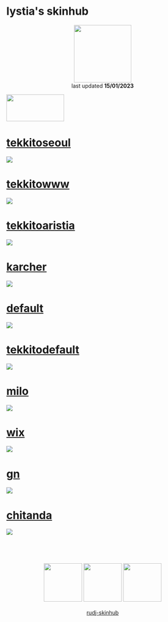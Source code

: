 # lystia's skinhub
<p align="center">
<a href="https://osu.ppy.sh/users/11042418">
  <img src="https://a.ppy.sh/11042418"  
       width="150"
       height="150"></a>
<br>
last updated <b>15/01/2023</b>
</p>

<a href="https://www.youtube.com/watch?v=kbbgypvGPgM">
<img src="https://i.imgur.com/uDyKiLi.png"
       width="151" 
       height="70"/></a>

# [tekkitoseoul](https://github.com/rudj-skinhub/woal/raw/tyfh/player/lystia/tekkitoseoul.osk)
[![](https://osu.ppy.sh/ss/18374307/ea27)](https://github.com/rudj-skinhub/woal/raw/tyfh/player/lystia/tekkitoseoul.osk)

# [tekkitowww](https://github.com/rudj-skinhub/woal/raw/tyfh/player/lystia/tekkitowww.osk)
[![](https://osu.ppy.sh/ss/18374312/d9c1)](https://github.com/rudj-skinhub/woal/raw/tyfh/player/lystia/tekkitowww.osk)

# [tekkitoaristia](https://github.com/rudj-skinhub/woal/raw/tyfh/player/lystia/tekkitoaristia.osk)
[![](https://osu.ppy.sh/ss/18374300/c594)](https://github.com/rudj-skinhub/woal/raw/tyfh/player/lystia/tekkitoaristia.osk)

# [karcher](https://github.com/rudj-skinhub/woal/raw/tyfh/player/lystia/karcher.osk)
[![](https://osu.ppy.sh/ss/18374295/4b13)](https://github.com/rudj-skinhub/woal/raw/tyfh/player/lystia/karcher.osk)

# [default](https://github.com/rudj-skinhub/woal/raw/tyfh/player/lystia/default.osk)
[![](https://osu.ppy.sh/ss/18374277/f6c3)](https://github.com/rudj-skinhub/woal/raw/tyfh/player/lystia/default.osk)

# [tekkitodefault](https://github.com/rudj-skinhub/woal/raw/tyfh/player/lystia/tekkitodefault.osk)
[![](https://i.imgur.com/GW7V8xv.png)](https://github.com/rudj-skinhub/woal/raw/tyfh/player/lystia/tekkitodefault.osk)

# [milo](https://github.com/rudj-skinhub/woal/raw/tyfh/player/lystia/milo.osk)
[![](https://osu.ppy.sh/ss/18374298/86b1)](https://github.com/rudj-skinhub/woal/raw/tyfh/player/lystia/milo.osk)

# [wix](https://github.com/rudj-skinhub/woal/raw/tyfh/player/lystia/wix.osk)
[![](https://osu.ppy.sh/ss/18374315/1b8c)](https://github.com/rudj-skinhub/woal/raw/tyfh/player/lystia/wix.osk)

# [gn](https://github.com/rudj-skinhub/woal/raw/tyfh/player/lystia/gn.osk)
[![](https://cdn.discordapp.com/attachments/999367667465068585/1025369923633037332/screenshot014.jpg)](https://github.com/rudj-skinhub/woal/raw/tyfh/player/lystia/gn.osk)

# [chitanda](https://github.com/rudj-skinhub/woal/raw/tyfh/player/lystia/chitanda.osk)
[![](https://cdn.discordapp.com/attachments/999367667465068585/1025369988091097130/screenshot009.jpg)](https://github.com/rudj-skinhub/woal/raw/tyfh/player/lystia/chitanda.osk)

#
<p align="center">
  <br></br>
  <a href="https://www.twitch.tv/lystia_">
  <img src="https://i.imgur.com/HM030lk.png" 
       width="100" 
       height="100"></a>
  <a href="https://www.youtube.com/channel/UCSEBue2BjWWRg3f2Wsm8NYQ">
  <img src="https://i.imgur.com/YWbDUUy.png"  
       width="100" 
       height="100"></a>
  <a href="https://twitter.com/doug_aim">
  <img src="https://i.imgur.com/PUQ5uWf.png" 
       width="100" 
       height="100"></a>
  <br></br>
  <a href="README.md">rudj-skinhub</a>
 </p>
